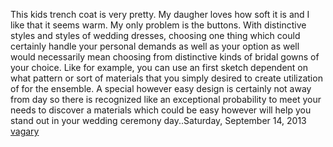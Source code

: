 This kids trench coat is very pretty. My daugher loves how soft it is and I like that it seems warm. My only problem is the buttons. With distinctive styles and styles of wedding dresses, choosing one thing which could certainly handle your personal demands as well as your option as well would necessarily mean choosing from distinctive kinds of bridal gowns of your choice. Like for example, you can use an first sketch dependent on what pattern or sort of materials that you simply desired to create utilization of for the ensemble. A special however easy design is certainly not away from day so there is recognized like an exceptional probability to meet your needs to discover a materials which could be easy however will help you stand out in your wedding ceremony day..Saturday, September 14, 2013
 <a href="http://www.kwigwater.com/watchoutletjp.asp?cheap=products-c31.html" title="vagary">vagary</a>